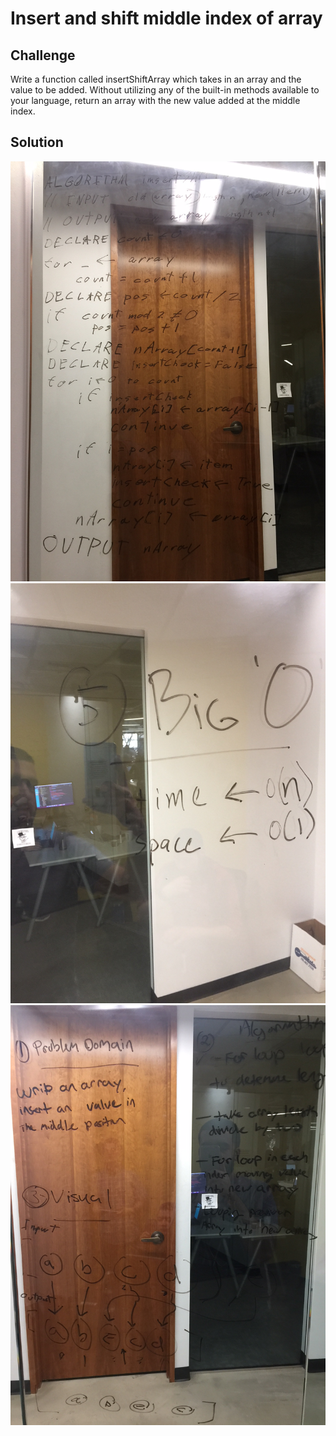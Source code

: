 # Insert and shift middle index of array

## Challenge
Write a function called insertShiftArray which takes in an array and the value to be added. Without utilizing any of the built-in methods available to your language, return an array with the new value added at the middle index.

## Solution
![](../../assets/shift_array_1.JPG "Shift_Array Whiteboard")
![](../../assets/shift_array_2.JPG "Shift_Array Whiteboard")
![](../../assets/shift_array_3.JPG "Shift_Array Whiteboard")